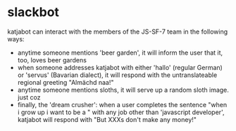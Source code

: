 # slackbot

katjabot can interact with the members of the JS-SF-7 team in the following ways:

- anytime someone mentions 'beer garden', it will inform the user that it, too, loves beer gardens
- when someone addresses katjabot with either 'hallo' (regular German) or 'servus' (Bavarian dialect), it will respond with the untranslateable regional greeting "Almächd naa!"
- anytime someone mentions sloths, it will serve up a random sloth image. just coz
- finally, the 'dream crusher': when a user completes the sentence "when i grow up i want to be a " with any job other than 'javascript developer', katjabot will respond with "But XXXs don't make any money!"
